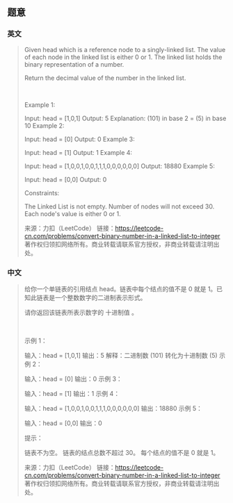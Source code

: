 ## 题意

### 英文

> Given head which is a reference node to a singly-linked list. The value of each node in the linked list is either 0 or 1. The linked list holds the binary representation of a number.
> 
> Return the decimal value of the number in the linked list.
> 
>  
> 
> Example 1:
> 
> 
> Input: head = [1,0,1]
> Output: 5
> Explanation: (101) in base 2 = (5) in base 10
> Example 2:
> 
> Input: head = [0]
> Output: 0
> Example 3:
> 
> Input: head = [1]
> Output: 1
> Example 4:
> 
> Input: head = [1,0,0,1,0,0,1,1,1,0,0,0,0,0,0]
> Output: 18880
> Example 5:
> 
> Input: head = [0,0]
> Output: 0
>  
> 
> Constraints:
> 
> The Linked List is not empty.
> Number of nodes will not exceed 30.
> Each node's value is either 0 or 1.
> 
> 来源：力扣（LeetCode）
> 链接：https://leetcode-cn.com/problems/convert-binary-number-in-a-linked-list-to-integer
> 著作权归领扣网络所有。商业转载请联系官方授权，非商业转载请注明出处。

### 中文

> 给你一个单链表的引用结点 head。链表中每个结点的值不是 0 就是 1。已知此链表是一个整数数字的二进制表示形式。
> 
> 请你返回该链表所表示数字的 十进制值 。
> 
>  
> 
> 示例 1：
> 
> 
> 
> 输入：head = [1,0,1]
> 输出：5
> 解释：二进制数 (101) 转化为十进制数 (5)
> 示例 2：
> 
> 输入：head = [0]
> 输出：0
> 示例 3：
> 
> 输入：head = [1]
> 输出：1
> 示例 4：
> 
> 输入：head = [1,0,0,1,0,0,1,1,1,0,0,0,0,0,0]
> 输出：18880
> 示例 5：
> 
> 输入：head = [0,0]
> 输出：0
>  
> 
> 提示：
> 
> 链表不为空。
> 链表的结点总数不超过 30。
> 每个结点的值不是 0 就是 1。
> 
> 来源：力扣（LeetCode）
> 链接：https://leetcode-cn.com/problems/convert-binary-number-in-a-linked-list-to-integer
> 著作权归领扣网络所有。商业转载请联系官方授权，非商业转载请注明出处。
